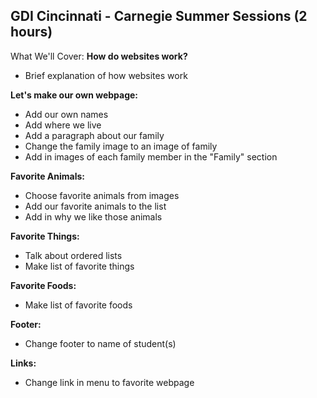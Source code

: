 GDI Cincinnati - Carnegie Summer Sessions (2 hours)
--------------------------

What We'll Cover:
**How do websites work?**
* Brief explanation of how websites work

**Let's make our own webpage:**
* Add our own names
* Add where we live
* Add a paragraph about our family
* Change the family image to an image of family
* Add in images of each family member in the "Family" section

**Favorite Animals:**
* Choose favorite animals from images
* Add our favorite animals to the list
* Add in why we like those animals

**Favorite Things:**
* Talk about ordered lists
* Make list of favorite things

**Favorite Foods:**
* Make list of favorite foods

**Footer:**
* Change footer to name of student(s)

**Links:**
* Change link in menu to favorite webpage

